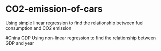# CO2-emission-of-cars
Using simple linear regression to find the relationship between fuel consumption and CO2 emission

#China GDP
Using non-linear regression to find the relationship between GDP and year

